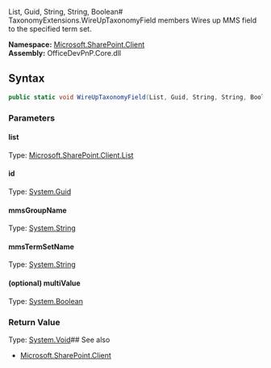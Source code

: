 List, Guid, String, String, Boolean# TaxonomyExtensions.WireUpTaxonomyField members
Wires up MMS field to the specified term set.  

**Namespace:** [Microsoft.SharePoint.Client](Microsoft.SharePoint.Client.md)  
**Assembly:** OfficeDevPnP.Core.dll  
## Syntax
```C#
public static void WireUpTaxonomyField(List, Guid, String, String, Boolean)
```
### Parameters
#### list
Type: [Microsoft.SharePoint.Client.List](Microsoft.SharePoint.Client.List.md) 
#### 
#### id
Type: [System.Guid](System.Guid.md) 
#### 
#### mmsGroupName
Type: [System.String](System.String.md) 
#### 
#### mmsTermSetName
Type: [System.String](System.String.md) 
#### 
#### (optional) multiValue
Type: [System.Boolean](System.Boolean.md) 
#### 
### Return Value
Type: [System.Void](System.Void.md)## See also
- [Microsoft.SharePoint.Client](Microsoft.SharePoint.Client.md)

